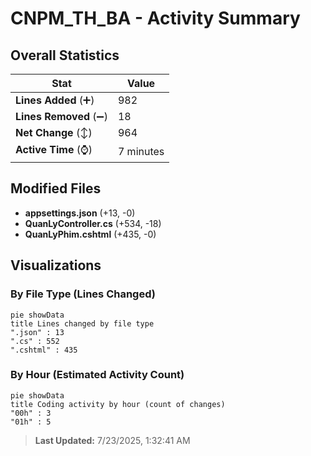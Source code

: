 # CNPM_TH_BA - Activity Summary 

## Overall Statistics

| Stat                   | Value                                                             |
| ---------------------- | ----------------------------------------------------------------- |
| **Lines Added** (➕)   | 982                                          |
| **Lines Removed** (➖) | 18                                        |
| **Net Change** (↕)    | 964                |
| **Active Time** (⌚)   | 7 minutes |


## Modified Files
- **appsettings.json** (+13, -0)
- **QuanLyController.cs** (+534, -18)
- **QuanLyPhim.cshtml** (+435, -0)

## Visualizations

### By File Type (Lines Changed)

```mermaid
pie showData
title Lines changed by file type
".json" : 13
".cs" : 552
".cshtml" : 435
```

### By Hour (Estimated Activity Count)

```mermaid
pie showData
title Coding activity by hour (count of changes)
"00h" : 3
"01h" : 5
```


> **Last Updated:** 7/23/2025, 1:32:41 AM